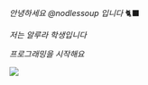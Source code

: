 _안녕하세요 @nodlessoup 입니다_ 🐈‍⬛

_저는 알루라 학생입니다_

_프로그래밍을 시작해요_

![](https://media2.giphy.com/media/v1.Y2lkPTc5MGI3NjExNG82ZGFtd2l4azhrdm54dWpkaGV2ZWZvaTlnNnlhMzllOTRvNG83cyZlcD12MV9pbnRlcm5hbF9naWZfYnlfaWQmY3Q9Zw/PeOnYlW8AmjcQEc2bZ/giphy.webp)
